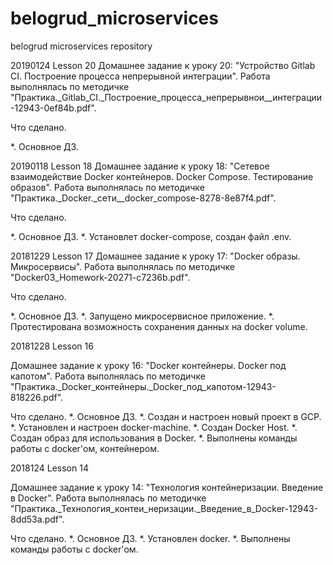 # belogrud_microservices
belogrud microservices repository

20190124
Lesson 20
Домашнее задание к уроку 20: "Устройство Gitlab CI. Построение процесса непрерывной интеграции".
Работа выполнялась по методичке "Практика._Gitlab_CI._Построение_процесса_непрерывнои__интеграции-12943-0ef84b.pdf".

Что сделано.

*. Основное ДЗ.


20190118
Lesson 18
Домашнее задание к уроку 18: "Сетевое взаимодействие Docker контейнеров. Docker Compose. Тестирование образов".
Работа выполнялась по методичке "Практика._Docker._сети__docker_compose-8278-8e87f4.pdf".

Что сделано.

*. Основное ДЗ.
*. Установлет docker-compose, создан файл .env.


20181229
Lesson 17
Домашнее задание к уроку 17: "Docker образы. Микросервисы".
Работа выполнялась по методичке "Docker03_Homework-20271-c7236b.pdf".

Что сделано.

*. Основное ДЗ.
*. Запущено микросервисное приложение.
*. Протестирована возможность сохранения данных на docker volume.


20181228
Lesson 16

Домашнее задание к уроку 16: "Docker контейнеры. Docker под капотом".
Работа выполнялась по методичке "Практика._Docker_контейнеры._Docker_под_капотом-12943-818226.pdf".

Что сделано.
*. Основное ДЗ.
*. Создан и настроен новый проект в GCP.
*. Установлен и настроен docker-machine.
*. Создан Docker Host.
*. Создан образ для использования в Docker.
*. Выполнены команды работы с docker'ом, контейнером.


2018124
Lesson 14

Домашнее задание к уроку 14: "Технология контейнеризации. Введение в Docker".
Работа выполнялась по методичке "Практика._Технология_контеи_неризации._Введение_в_Docker-12943-8dd53a.pdf".

Что сделано.
*. Основное ДЗ.
*. Установлен docker.
*. Выполнены команды работы с docker'ом.

